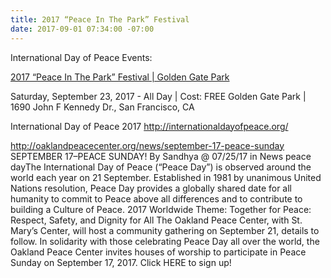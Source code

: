```yaml
---
title: 2017 “Peace In The Park” Festival
date: 2017-09-01 07:34:00 -07:00
---
```


International Day of Peace Events:

[2017 “Peace In The Park” Festival | Golden Gate Park](http://sf.funcheap.com/peace-park-festival-golden-gate-park/) 
 

Saturday, September 23, 2017 - All Day | Cost: FREE	
Golden Gate Park | 1690 John F Kennedy Dr., San Francisco, CA



International Day of Peace 2017
http://internationaldayofpeace.org/

http://oaklandpeacecenter.org/news/september-17-peace-sunday
SEPTEMBER 17–PEACE SUNDAY!
By Sandhya @ 07/25/17 in News
peace dayThe International Day of Peace (“Peace Day”) is observed around the world each year on 21 September. Established in 1981 by unanimous United Nations resolution, Peace Day provides a globally shared date for all humanity to commit to Peace above all differences and to contribute to building a Culture of Peace.
2017 Worldwide Theme: Together for Peace: Respect, Safety, and Dignity for All
The Oakland Peace Center, with St. Mary’s Center, will host a community gathering on September 21, details to follow.
In solidarity with those celebrating Peace Day all over the world, the Oakland Peace Center invites houses of worship to participate in Peace Sunday on September 17, 2017. Click HERE to sign up!